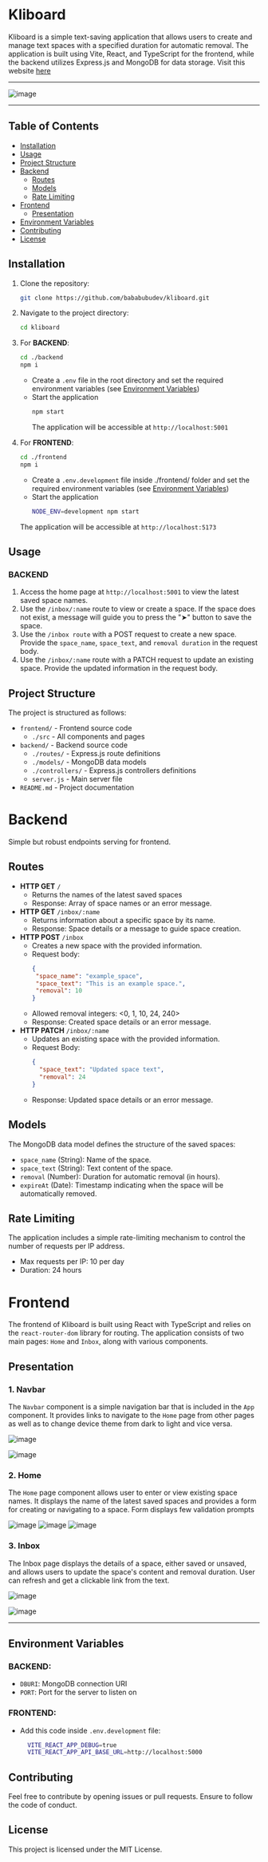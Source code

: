 # Kliboard

Kliboard is a simple text-saving application that allows users to create and manage text spaces with a specified duration for automatic removal. The application is built using Vite, React, and TypeScript for the frontend, while the backend utilizes Express.js and MongoDB for data storage. Visit this website [here](https://bababubudev.github.io/Kliboard/)

---
![image](https://github.com/bababubudev/Kliboard/assets/51091892/f3e85629-2702-4331-8e57-b855f5484833)
***

## Table of Contents

* [Installation](#installation)
* [Usage](#usage)
* [Project Structure](#project-structure)
* [Backend](#backend-1)
  * [Routes](#routes)
  * [Models](#models)
  * [Rate Limiting](#rate-limiting)
* [Frontend](#frontend)
  * [Presentation](#presentation)
* [Environment Variables](#environment-variables)
* [Contributing](#contributing)
* [License](#license)

## Installation

1. Clone the repository:

   ```bash
   git clone https://github.com/bababubudev/kliboard.git

2. Navigate to the project directory:
   ```bash
   cd kliboard
   ```
3. For **BACKEND**:
     ```bash
     cd ./backend
     npm i
     ```
    * Create a `.env` file in the root directory and set the required environment variables (see [Environment Variables](#environment-variables))
    * Start the application
       ```bash
       npm start
       ```
       The application will be accessible at `http://localhost:5001`
  4. For **FRONTEND**:
      ```bash
      cd ./frontend
      npm i
      ```
      * Create a `.env.development` file inside ./frontend/ folder and set the required environment variables (see [Environment Variables](#environment-variables))
      * Start the application
         ```bash
         NODE_ENV=development npm start
         ```
       The application will be accessible at `http://localhost:5173`

## Usage

### **BACKEND**
  1. Access the home page at `http://localhost:5001` to view the latest saved space names.
  2. Use the `/inbox/:name` route to view or create a space. If the space does not exist, a message will guide you to press the "➤" button to save the space.
  3. Use the `/inbox route` with a POST request to create a new space. Provide the `space_name`, `space_text`, and `removal duration` in the request body.
  4. Use the `/inbox/:name` route with a PATCH request to update an existing space. Provide the updated information in the request body.

## Project Structure

The project is structured as follows:

* `frontend/` - Frontend source code
  * `./src` - All components and pages
* `backend/` - Backend source code
  * `./routes/` - Express.js route definitions
  * `./models/` - MongoDB data models
  * `./controllers/` - Express.js controllers definitions
  * `server.js` - Main server file
* `README.md` - Project documentation

# Backend

Simple but robust endpoints serving for frontend.

## Routes

* **HTTP GET** `/` 
  * Returns the names of the latest saved spaces
  * Response: Array of space names or an error message.
* **HTTP GET** `/inbox/:name`
  * Returns information about a specific space by its name.
  * Response: Space details or a message to guide space creation.
* **HTTP POST** `/inbox`
  * Creates a new space with the provided information.
  * Request body:
     ```json
     {
      "space_name": "example_space",
      "space_text": "This is an example space.",
      "removal": 10
     }
     ```
  * Allowed removal integers: <0, 1, 10, 24, 240>
  * Response: Created space details or an error message.
* **HTTP PATCH** `/inbox/:name`
  * Updates an existing space with the provided information.
  * Request Body:
    ```json
    {
      "space_text": "Updated space text",
      "removal": 24
    }
    ```
  * Response: Updated space details or an error message.

## Models

The MongoDB data model defines the structure of the saved spaces:

* `space_name` (String): Name of the space.
* `space_text` (String): Text content of the space.
* `removal` (Number): Duration for automatic removal (in hours).
* `expireAt` (Date): Timestamp indicating when the space will be automatically removed.

## Rate Limiting

The application includes a simple rate-limiting mechanism to control the number of requests per IP address.

* Max requests per IP: 10 per day
* Duration: 24 hours

# Frontend

The frontend of Kliboard is built using React with TypeScript and relies on the `react-router-dom` library for routing. The application consists of two main pages: `Home` and `Inbox`, along with various components.

## Presentation

### 1. Navbar

The `Navbar` component is a simple navigation bar that is included in the `App` component. It provides links to navigate to the `Home` page from other pages as well as to change device theme from dark to light and vice versa.

![image](https://github.com/bababubudev/Kliboard/assets/51091892/4b9765f2-e5ad-4e5e-85fe-caa0e5efe814)

![image](https://github.com/bababubudev/Kliboard/assets/51091892/fd8e8bbf-62c5-481c-8f96-1d0732eaa253)

### 2. Home

The `Home` page component allows user to enter or view existing space names. It displays the name of the latest saved spaces and provides a form for creating or navigating to a space. Form displays few validation prompts

![image](https://github.com/bababubudev/Kliboard/assets/51091892/6fee3daa-c2b9-46fe-9ebf-b9f350f409de)
![image](https://github.com/bababubudev/Kliboard/assets/51091892/fb6f4a55-2393-4c14-bf07-5119f65f664a)
![image](https://github.com/bababubudev/Kliboard/assets/51091892/8284da7e-ab52-4597-9d73-36219f6ed7e4)

### 3. Inbox

The Inbox page displays the details of a space, either saved or unsaved, and allows users to update the space's content and removal duration. User can refresh and get a clickable link from the text. 

![image](https://github.com/bababubudev/Kliboard/assets/51091892/3d5ee6b3-717a-415e-b649-475db2f30caa)

![image](https://github.com/bababubudev/Kliboard/assets/51091892/48557ce5-8586-4729-990d-83dfe239f20a)

---
## Environment Variables

### **BACKEND**:

  * `DBURI`: MongoDB connection URI
  * `PORT`: Port for the server to listen on
  
### **FRONTEND**:
  * Add this code inside `.env.development` file:

    ```bash
      VITE_REACT_APP_DEBUG=true
      VITE_REACT_APP_API_BASE_URL=http://localhost:5000
    ```

## Contributing

Feel free to contribute by opening issues or pull requests. Ensure to follow the code of conduct.

## License

This project is licensed under the MIT License.
